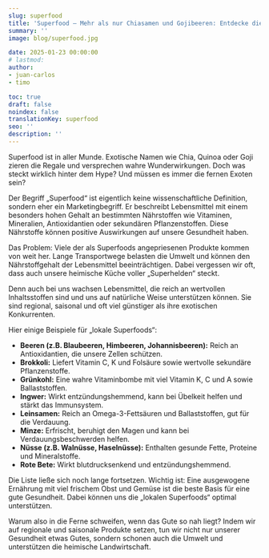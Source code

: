 ```yaml
---
slug: superfood
title: 'Superfood – Mehr als nur Chiasamen und Gojibeeren: Entdecke die Kraft lokaler "Superhelden"'
summary: ''
image: blog/superfood.jpg

date: 2025-01-23 00:00:00
# lastmod: 
author:
- juan-carlos
- timo

toc: true
draft: false
noindex: false
translationKey: superfood
seo: ''
description: ''
---
```

Superfood ist in aller Munde. Exotische Namen wie Chia, Quinoa oder Goji zieren die Regale und versprechen wahre Wunderwirkungen. Doch was steckt wirklich hinter dem Hype? Und müssen es immer die fernen Exoten sein?

Der Begriff „Superfood“ ist eigentlich keine wissenschaftliche Definition, sondern eher ein Marketingbegriff. Er beschreibt Lebensmittel mit einem besonders hohen Gehalt an bestimmten Nährstoffen wie Vitaminen, Mineralien, Antioxidantien oder sekundären Pflanzenstoffen. Diese Nährstoffe können positive Auswirkungen auf unsere Gesundheit haben.

Das Problem: Viele der als Superfoods angepriesenen Produkte kommen von weit her. Lange Transportwege belasten die Umwelt und können den Nährstoffgehalt der Lebensmittel beeinträchtigen. Dabei vergessen wir oft, dass auch unsere heimische Küche voller „Superhelden“ steckt.

Denn auch bei uns wachsen Lebensmittel, die reich an wertvollen Inhaltsstoffen sind und uns auf natürliche Weise unterstützen können. Sie sind regional, saisonal und oft viel günstiger als ihre exotischen Konkurrenten.

Hier einige Beispiele für „lokale Superfoods“:

- **Beeren (z.B. Blaubeeren, Himbeeren, Johannisbeeren):** Reich an Antioxidantien, die unsere Zellen schützen.
- **Brokkoli:** Liefert Vitamin C, K und Folsäure sowie wertvolle sekundäre Pflanzenstoffe.
- **Grünkohl:** Eine wahre Vitaminbombe mit viel Vitamin K, C und A sowie Ballaststoffen.
- **Ingwer:** Wirkt entzündungshemmend, kann bei Übelkeit helfen und stärkt das Immunsystem.
- **Leinsamen:** Reich an Omega-3-Fettsäuren und Ballaststoffen, gut für die Verdauung.
- **Minze:** Erfrischt, beruhigt den Magen und kann bei Verdauungsbeschwerden helfen.
- **Nüsse (z.B. Walnüsse, Haselnüsse):** Enthalten gesunde Fette, Proteine und Mineralstoffe.
- **Rote Bete:** Wirkt blutdrucksenkend und entzündungshemmend.

Die Liste ließe sich noch lange fortsetzen. Wichtig ist: Eine ausgewogene Ernährung mit viel frischem Obst und Gemüse ist die beste Basis für eine gute Gesundheit. Dabei können uns die „lokalen Superfoods“ optimal unterstützen.

Warum also in die Ferne schweifen, wenn das Gute so nah liegt? Indem wir auf regionale und saisonale Produkte setzen, tun wir nicht nur unserer Gesundheit etwas Gutes, sondern schonen auch die Umwelt und unterstützen die heimische Landwirtschaft.
